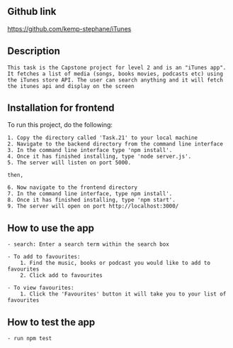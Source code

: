 ## Github link
https://github.com/kemp-stephane/iTunes

## Description
    This task is the Capstone project for level 2 and is an "iTunes app". It fetches a list of media (songs, books movies, podcasts etc) using the iTunes store API. The user can search anything and it will fetch the itunes api and display on the screen

## Installation for frontend
To run this project, do the following:

    1. Copy the directory called 'Task.21' to your local machine
    2. Navigate to the backend directory from the command line interface
    3. In the command line interface type 'npm install'.
    4. Once it has finished installing, type 'node server.js'.
    5. The server will listen on port 5000.

    then,

    6. Now navigate to the frontend directory 
    7. In the command line interface, type npm install'.
    8. Once it has finished installing, type 'npm start'.
    9. The server will open on port http://localhost:3000/
   

## How to use the app
    - search: Enter a search term within the search box

    - To add to favourites:
        1. Find the music, books or podcast you would like to add to favourites
        2. Click add to favourites

    - To view favourites:
        1. Click the 'Favourites' button it will take you to your list of favourites

## How to test the app
    - run npm test

